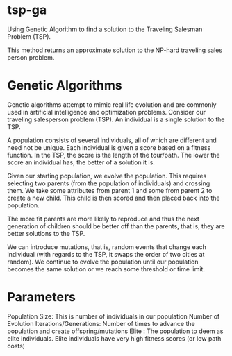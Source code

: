 # tsp-ga
Using Genetic Algorithm to find a solution to the Traveling Salesman Problem (TSP). 

This method returns an approximate solution to the NP-hard traveling sales person problem.

# Genetic Algorithms
Genetic algorithms attempt to mimic real life evolution and are commonly used in artificial intelligence and optimization problems. Consider our traveling salesperson problem (TSP). An individual is a single solution to the TSP. 

A population consists of several individuals, all of which are different and need not be unique. Each individual is given a score based on a fitness function. In the TSP, the score is the length of the tour/path. The lower the score an individual has, the better of a solution it is.

Given our starting population, we evolve the population. This requires selecting two parents (from the population of individuals) and crossing them. We take some attributes from parent 1 and some from parent 2 to create a new child. This child is then scored and then placed back into the population. 

The more fit parents are more likely to reproduce and thus the next generation of children should be better off than the parents, that is, they are better solutions to the TSP.

We can introduce mutations, that is, random events that change each individual (with regards to the TSP, it swaps the order of two cities at random). We continue to evolve the population until our population becomes the same solution or we reach some threshold or time limit.

# Parameters
Population Size: This is number of individuals in our population
Number of Evolution Iterations/Generations: Number of times to advance the population and create offspring/mutations
Elite : The population to deem as elite individuals. Elite individuals have very high fitness scores (or low path costs)
